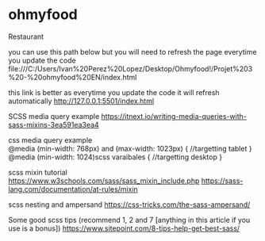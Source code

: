 # ohmyfood
Restaurant

you can use this path below but you will need to refresh the page everytime you update the code
file:///C:/Users/Ivan%20Perez%20Lopez/Desktop/Ohmyfood!/Projet%203%20-%20ohmyfood%20EN/index.html

this link is better as everytime you update the code it will refresh automatically
http://127.0.0.1:5501/index.html

SCSS media query example
https://itnext.io/writing-media-queries-with-sass-mixins-3ea591ea3ea4

css media query example    
@media (min-width: 768px) and (max-width: 1023px) {
    //targetting tablet
}
@media (min-width: 1024)scss varaibales {
    //targetting desktop
}

scss mixin tutorial 
https://www.w3schools.com/sass/sass_mixin_include.php
https://sass-lang.com/documentation/at-rules/mixin

scss nesting and ampersand
https://css-tricks.com/the-sass-ampersand/

Some good scss tips (recommend 1, 2 and 7 [anything in this article if you use is a bonus])
https://www.sitepoint.com/8-tips-help-get-best-sass/



